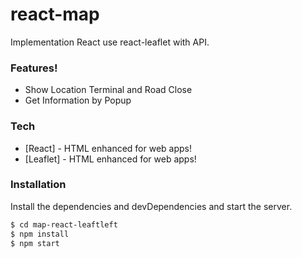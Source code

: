 # react-map

Implementation React use react-leaflet with API.

### Features!

  - Show Location Terminal and Road Close
  - Get Information by Popup

### Tech

  * [React] - HTML enhanced for web apps!
  * [Leaflet] - HTML enhanced for web apps!

### Installation

  Install the dependencies and devDependencies and start the server.

  ```sh
  $ cd map-react-leaftleft
  $ npm install
  $ npm start
  ```
